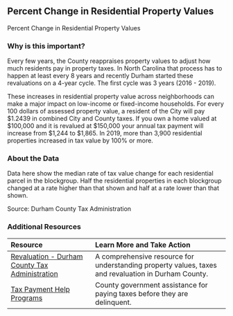 ## Percent Change in Residential Property Values
Percent Change in Residential Property Values 

### Why is this important?
Every few years, the County reappraises property values to adjust how much residents pay in property taxes. In North Carolina that process has to happen at least every 8 years and recently Durham started these revaluations on a 4-year cycle. The first cycle was 3 years (2016 - 2019). 

These increases in residential property value across neighborhoods can make a major impact on low-income or fixed-income households. For every 100 dollars of assessed property value, a resident of the City will pay $1.2439 in combined City and County taxes. If you own a home valued at $100,000 and it is revalued at $150,000 your annual tax payment will increase from $1,244 to $1,865. In 2019, more than 3,900 residential properties increased in tax value by 100% or more.

### About the Data
Data here show the median rate of tax value change for each residential parcel in the blockgroup. Half the residential properties in each blockgroup changed at a rate higher than that shown and half at a rate lower than that shown. 

Source: Durham County Tax Administration 

### Additional Resources

|Resource | Learn More and Take Action | 
|:--- | :--- |
|[Revaluation - Durham County Tax Administration](https://www.dconc.gov/county-departments/departments-f-z/tax-administration/general-reappraisal-revaluation) | A comprehensive resource for understanding property values, taxes and revaluation in Durham County.
|[Tax Payment Help Programs](http://dconc.gov/government/departments-f-z/tax-administration/tax-payment-help-programs) | County government assistance for paying taxes before they are delinquent.
